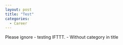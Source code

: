 ```yaml
---
layout: post
title: "Test"
categories:
  - Career
---
```


Please ignore - testing IFTTT. - Without category in title
